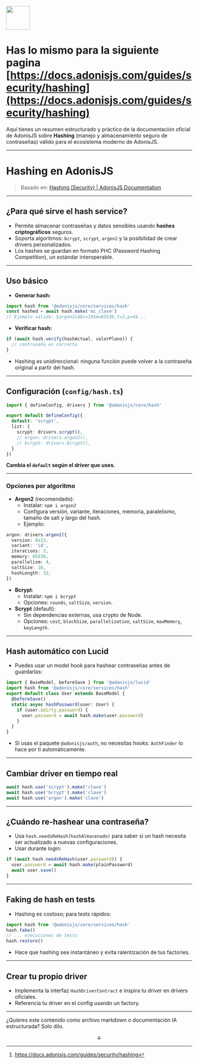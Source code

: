 <img src="https://r2cdn.perplexity.ai/pplx-full-logo-primary-dark%402x.png" style="height:64px;margin-right:32px"/>

# Has lo mismo para la siguiente pagina [https://docs.adonisjs.com/guides/security/hashing](https://docs.adonisjs.com/guides/security/hashing)

Aquí tienes un resumen estructurado y práctico de la documentación oficial de AdonisJS sobre **Hashing** (manejo y almacenamiento seguro de contraseñas) válido para el ecosistema moderno de AdonisJS.

***

# Hashing en AdonisJS

> Basado en: [Hashing (Security) | AdonisJS Documentation](https://docs.adonisjs.com/guides/security/hashing)

***

## ¿Para qué sirve el hash service?

- Permite almacenar contraseñas y datos sensibles usando **hashes criptográficos** seguros.
- Soporta algoritmos: `bcrypt`, `scrypt`, `argon2` y la posibilidad de crear drivers personalizados.
- Los hashes se guardan en formato PHC (Password Hashing Competition), un estándar interoperable.

***

## Uso básico

- **Generar hash:**

```ts
import hash from '@adonisjs/core/services/hash'
const hashed = await hash.make('mi_clave')
// Ejemplo salida: $argon2id$v=19$m=65536,t=3,p=4$...
```

- **Verificar hash:**

```ts
if (await hash.verify(hashActual, valorPlano)) {
  // contraseña es correcta
}
```

- Hashing es unidireccional: ninguna función puede volver a la contraseña original a partir del hash.

***

## Configuración (`config/hash.ts`)

```ts
import { defineConfig, drivers } from '@adonisjs/core/hash'

export default defineConfig({
  default: 'scrypt',
  list: {
    scrypt: drivers.scrypt(),
    // argon: drivers.argon2(),
    // bcrypt: drivers.bcrypt(),
  }
})
```

**Cambia el `default` según el driver que uses.**

***

### Opciones por algoritmo

- **Argon2** (recomendado):
    - Instalar: `npm i argon2`
    - Configura versión, variante, iteraciones, memoria, paralelismo, tamaño de salt y largo del hash.
    - Ejemplo:

```ts
argon: drivers.argon2({
  version: 0x13,
  variant: 'id',
  iterations: 3,
  memory: 65536,
  parallelism: 4,
  saltSize: 16,
  hashLength: 32,
})
```

- **Bcrypt**:
    - Instalar: `npm i bcrypt`
    - Opciones: `rounds`, `saltSize`, `version`.
- **Scrypt** (default):
    - Sin dependencias externas, usa crypto de Node.
    - Opciones: `cost`, `blockSize`, `parallelization`, `saltSize`, `maxMemory`, `keyLength`.

***

## Hash automático con Lucid

- Puedes usar un model hook para hashear contraseñas antes de guardarlas:

```ts
import { BaseModel, beforeSave } from '@adonisjs/lucid'
import hash from '@adonisjs/core/services/hash'
export default class User extends BaseModel {
  @beforeSave()
  static async hashPassword(user: User) {
    if (user.$dirty.password) {
      user.password = await hash.make(user.password)
    }
  }
}
```

- Si usas el paquete `@adonisjs/auth`, no necesitas hooks: `AuthFinder` lo hace por ti automáticamente.

***

## Cambiar driver en tiempo real

```ts
await hash.use('scrypt').make('clave')
await hash.use('bcrypt').make('clave')
await hash.use('argon').make('clave')
```


***

## ¿Cuándo re-hashear una contraseña?

- Usa `hash.needsReHash(hashAlmacenado)` para saber si un hash necesita ser actualizado a nuevas configuraciones.
- Usar durante login:

```ts
if (await hash.needsReHash(user.password)) {
  user.password = await hash.make(plainPassword)
  await user.save()
}
```


***

## Faking de hash en tests

- Hashing es costoso; para tests rápidos:

```ts
import hash from '@adonisjs/core/services/hash'
hash.fake()
// ... ejecuciones de tests
hash.restore()
```

- Hace que hashing sea instantáneo y evita ralentización de tus factories.

***

## Crear tu propio driver

- Implementa la interfaz `HashDriverContract` e inspira tu driver en drivers oficiales.
- Referencia tu driver en el config usando un factory.

***

¿Quieres este contenido como archivo markdown o documentación IA estructurada? Solo dilo.
<span style="display:none">[^1]</span>

<div style="text-align: center">⁂</div>

[^1]: https://docs.adonisjs.com/guides/security/hashing

